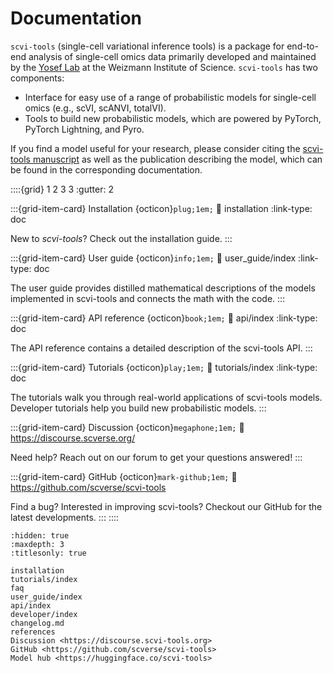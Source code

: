 # Documentation

`scvi-tools` (single-cell variational inference tools) is a package for end-to-end analysis of
single-cell omics data primarily developed and maintained by the
[Yosef Lab](https://www.weizmann.ac.il/immunology/yosef/) at the Weizmann Institute of Science.
`scvi-tools` has two components:

-   Interface for easy use of a range of probabilistic models for single-cell omics (e.g., scVI, scANVI, totalVI).
-   Tools to build new probabilistic models, which are powered by PyTorch, PyTorch Lightning, and Pyro.

If you find a model useful for your research, please consider citing the [scvi-tools manuscript](http://dx.doi.org/10.1038/s41587-021-01206-w) as well as the publication describing the model, which can be found in the corresponding documentation.

::::{grid} 1 2 3 3
:gutter: 2

:::{grid-item-card} Installation {octicon}`plug;1em;`
:link: installation
:link-type: doc

New to _scvi-tools_? Check out the installation guide.
:::

:::{grid-item-card} User guide {octicon}`info;1em;`
:link: user_guide/index
:link-type: doc

The user guide provides distilled mathematical descriptions of
the models implemented in scvi-tools and connects the math
with the code.
:::

:::{grid-item-card} API reference {octicon}`book;1em;`
:link: api/index
:link-type: doc

The API reference contains a detailed description of
the scvi-tools API.
:::

:::{grid-item-card} Tutorials {octicon}`play;1em;`
:link: tutorials/index
:link-type: doc

The tutorials walk you through real-world applications of scvi-tools models.
Developer tutorials help you build new probabilistic models.
:::

:::{grid-item-card} Discussion {octicon}`megaphone;1em;`
:link: https://discourse.scverse.org/

Need help? Reach out on our forum to get your questions answered!
:::

:::{grid-item-card} GitHub {octicon}`mark-github;1em;`
:link: https://github.com/scverse/scvi-tools

Find a bug? Interested in improving scvi-tools? Checkout our GitHub for the latest developments.
:::
::::

```{toctree}
:hidden: true
:maxdepth: 3
:titlesonly: true

installation
tutorials/index
faq
user_guide/index
api/index
developer/index
changelog.md
references
Discussion <https://discourse.scvi-tools.org>
GitHub <https://github.com/scverse/scvi-tools>
Model hub <https://huggingface.co/scvi-tools>
```
